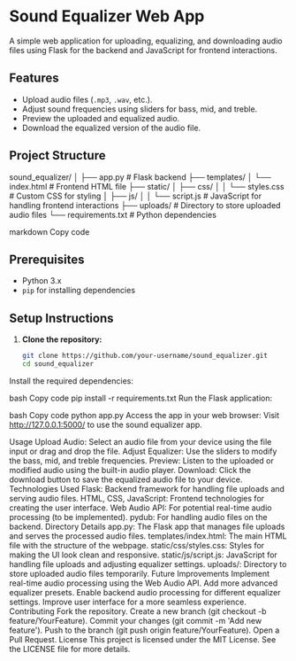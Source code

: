 # Sound Equalizer Web App

A simple web application for uploading, equalizing, and downloading audio files using Flask for the backend and JavaScript for frontend interactions.

## **Features**
- Upload audio files (`.mp3`, `.wav`, etc.).
- Adjust sound frequencies using sliders for bass, mid, and treble.
- Preview the uploaded and equalized audio.
- Download the equalized version of the audio file.

## **Project Structure**
sound_equalizer/ │ ├── app.py # Flask backend ├── templates/ │ └── index.html # Frontend HTML file ├── static/ │ ├── css/ │ │ └── styles.css # Custom CSS for styling │ ├── js/ │ │ └── script.js # JavaScript for handling frontend interactions ├── uploads/ # Directory to store uploaded audio files └── requirements.txt # Python dependencies

markdown
Copy code

## **Prerequisites**
- Python 3.x
- `pip` for installing dependencies

## **Setup Instructions**

1. **Clone the repository:**
   ```bash
   git clone https://github.com/your-username/sound_equalizer.git
   cd sound_equalizer
Install the required dependencies:

bash
Copy code
pip install -r requirements.txt
Run the Flask application:

bash
Copy code
python app.py
Access the app in your web browser: Visit http://127.0.0.1:5000/ to use the sound equalizer app.

Usage
Upload Audio: Select an audio file from your device using the file input or drag and drop the file.
Adjust Equalizer: Use the sliders to modify the bass, mid, and treble frequencies.
Preview: Listen to the uploaded or modified audio using the built-in audio player.
Download: Click the download button to save the equalized audio file to your device.
Technologies Used
Flask: Backend framework for handling file uploads and serving audio files.
HTML, CSS, JavaScript: Frontend technologies for creating the user interface.
Web Audio API: For potential real-time audio processing (to be implemented).
pydub: For handling audio files on the backend.
Directory Details
app.py: The Flask app that manages file uploads and serves the processed audio files.
templates/index.html: The main HTML file with the structure of the webpage.
static/css/styles.css: Styles for making the UI look clean and responsive.
static/js/script.js: JavaScript for handling file uploads and adjusting equalizer settings.
uploads/: Directory to store uploaded audio files temporarily.
Future Improvements
Implement real-time audio processing using the Web Audio API.
Add more advanced equalizer presets.
Enable backend audio processing for different equalizer settings.
Improve user interface for a more seamless experience.
Contributing
Fork the repository.
Create a new branch (git checkout -b feature/YourFeature).
Commit your changes (git commit -m 'Add new feature').
Push to the branch (git push origin feature/YourFeature).
Open a Pull Request.
License
This project is licensed under the MIT License. See the LICENSE file for more details.
